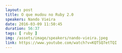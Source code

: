 ```yaml
---
layout: post
title: O que mudou no Ruby 2.0
speakers: Nando Vieira
date: 2016-03-09 11:50:45
duration: 56:37
tags: [ ruby ]
img: /assets/image/speakers/nando-vieira.jpeg
link: https://www.youtube.com/watch?v=KQTSQ7etTQI
---
```

